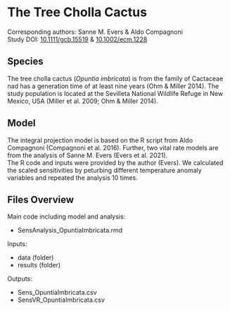 
# The Tree Cholla Cactus

Corresponding authors: Sanne M. Evers & Aldo Compagnoni  
Study DOI: [10.1111/gcb.15519](https://onlinelibrary.wiley.com/doi/full/10.1111/gcb.15519) & [10.1002/ecm.1228](https://esajournals.onlinelibrary.wiley.com/doi/full/10.1002/ecm.1228)

## Species

The tree cholla cactus (_Opuntia imbricata_) is from the family of Cactaceae nad has a generation time of at least nine years (Ohm & Miller 2014).
The study population is located at the Sevilleta National Wildlife Refuge in New Mexico, USA (Miller et al. 2009; Ohm & Miller 2014). 
## Model

The integral projection model is based on the R script from Aldo Compagnoni (Compagnoni et al. 2016). Further, two vital rate models are from the analysis of Sanne M. Evers (Evers et al. 2021).  
The R code and inputs were provided by the author (Evers). We calculated the scaled sensitivities by peturbing different temperature anomaly variables and repeated the analysis 10 times.

## Files Overview

Main code including model and analysis:
- SensAnalysis_OpuntiaImbricata.rmd

Inputs:
- data (folder)
- results (folder)

Outputs:
- Sens_OpuntiaImbricata.csv
- SensVR_OpuntiaImbricata.csv
